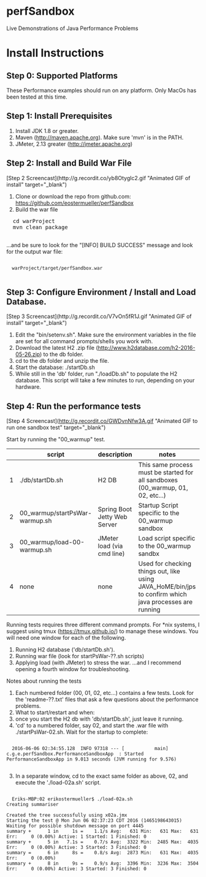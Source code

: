 # perfSandbox
Live Demonstrations of Java Performance Problems


# Install Instructions

## Step 0: Supported Platforms
These Performance examples should run on any platform.  Only MacOs has been tested at this time.

## Step 1: Install Prerequisites
1. Install JDK 1.8 or greater.
2. Maven (http://maven.apache.org).  Make sure 'mvn' is in the PATH.
3. JMeter, 2.13 greater (http://jmeter.apache.org)

## Step 2: Install and Build War File
  <p>
[Step 2 Screencast](http://g.recordit.co/yb8Otyglc2.gif "Animated GIF of install" target="_blank")  

1. Clone or download the repo from github.com:  https://github.com/eostermueller/perfSandbox
2. Build the war file

  <pre>
  cd warProject
  mvn clean package
  </pre>
  ...and be sure to look for the "[INFO] BUILD SUCCESS" message and look for the output war file:
  <pre><code>
  warProject/target/perfSandbox.war
  </code></pre>
  
  

## Step 3: Configure Environment / Install and Load Database.
  <p>
[Step 3 Screencast](http://g.recordit.co/V7vOn5fR1J.gif "Animated GIF of install" target="_blank")  

1. Edit the "bin/setenv.sh".  Make sure the environment variables in the file are set for all command prompts/shells you work with.
2. Download the latest H2 .zip file (http://www.h2database.com/h2-2016-05-26.zip) to the db folder.
3. cd to the db folder and unzip the file.
4. Start the database:  ./startDb.sh
5. While still in the 'db' folder, run "./loadDb.sh" to populate the H2 database. This script will take a few minutes to run, depending on your hardware.

## Step 4: Run the performance tests
[Step 4 Screencast](http://g.recordit.co/GWDvnNfw3A.gif "Animated GIF to run one sandbox test" target="_blank")  


Start by running the "00_warmup" test.


| | script | description | notes |
|---|---|---|---|
| 1| ./db/startDb.sh | H2 DB | This same process must be started for all sandboxes (00_warmup, 01, 02, etc...) |
| 2| 00_warmup/startPsWar-warmup.sh | Spring Boot Jetty Web Server | Startup Script specific to the 00_warmup sandbox |
| 3| 00_warmup/load-00-warmup.sh | JMeter load (via cmd line) | Load script specific to the 00_warmup sandbx |
| 4| none | none | Used for checking things out, like using JAVA_HoME/bin/jps to confirm which java processes are running |

Running tests requires three different command prompts.  For *nix systems, I suggest using tmux (https://tmux.github.io/) to manage these windows.  You will need one window for each of the following.
1. Running H2 database ('db/startDb.sh').
2. Running war file (look for startPsWar-??.sh scripts)
3. Applying load (with JMeter) to stress the war.
...and I recommend opening a fourth window for troubleshooting.

Notes about running the tests
1. Each numbered folder (00, 01, 02, etc...) contains a few tests.  Look for the 'readme-??.txt' files that ask a few questions about the performance problems.
2. What to start/restart and when:
  1. once you start the H2 db with 'db/startDb.sh', just leave it running.
  2. 'cd' to a numbered folder, say 02, and start the .war file with ./startPsWar-02.sh.  Wait for the startup to complete:
  <pre><code>
  2016-06-06 02:34:55.128  INFO 97318 --- [           main] c.g.e.perfSandbox.PerformanceSandboxApp  : Started PerformanceSandboxApp in 9.013 seconds (JVM running for 9.576)
  </code></pre>
  3. In a separate window, cd to the exact same folder as above, 02, and execute the './load-02a.sh' script.
  <pre><code>
  Eriks-MBP:02 erikostermueller$ ./load-02a.sh 
Creating summariser <summary>
Created the tree successfully using x02a.jmx
Starting the test @ Mon Jun 06 02:37:23 CDT 2016 (1465198643015)
Waiting for possible shutdown message on port 4445
summary +      1 in     1s =    1.1/s Avg:   631 Min:   631 Max:   631 Err:     0 (0.00%) Active: 1 Started: 1 Finished: 0
summary +      5 in   7.1s =    0.7/s Avg:  3322 Min:  2485 Max:  4035 Err:     0 (0.00%) Active: 3 Started: 3 Finished: 0
summary =      6 in     8s =    0.8/s Avg:  2873 Min:   631 Max:  4035 Err:     0 (0.00%)
summary +      8 in     9s =    0.9/s Avg:  3396 Min:  3236 Max:  3504 Err:     0 (0.00%) Active: 3 Started: 3 Finished: 0
</code></pre>
